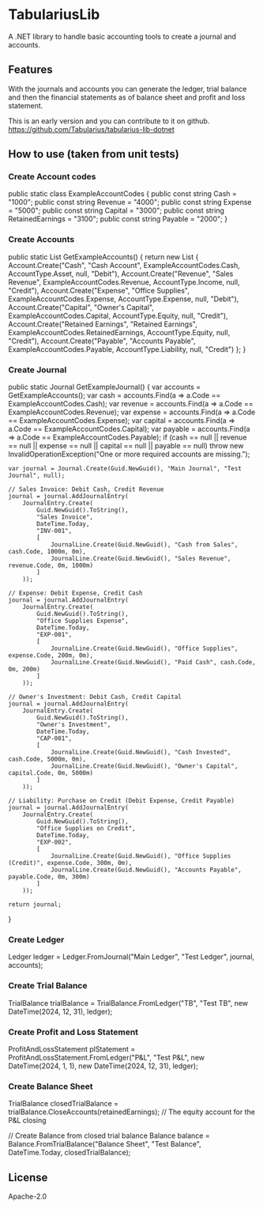 # TabulariusLib

A .NET library to handle basic accounting tools to create a journal and accounts. 

## Features
With the journals and accounts you can generate the ledger, trial balance and then the financial statements as of balance sheet and profit and loss statement.

This is an early version and you can contribute to it on github.
https://github.com/Tabularius/tabularius-lib-dotnet

## How to use (taken from unit tests)
### Create Account codes
public static class ExampleAccountCodes
{
    public const string Cash = "1000";
    public const string Revenue = "4000";
    public const string Expense = "5000";
    public const string Capital = "3000";
    public const string RetainedEarnings = "3100";
    public const string Payable = "2000";
}

### Create Accounts
public static List<Account> GetExampleAccounts()
{
    return new List<Account>
    {
        Account.Create("Cash", "Cash Account", ExampleAccountCodes.Cash, AccountType.Asset, null, "Debit"),
        Account.Create("Revenue", "Sales Revenue", ExampleAccountCodes.Revenue, AccountType.Income, null, "Credit"),
        Account.Create("Expense", "Office Supplies", ExampleAccountCodes.Expense, AccountType.Expense, null, "Debit"),
        Account.Create("Capital", "Owner's Capital", ExampleAccountCodes.Capital, AccountType.Equity, null, "Credit"),
        Account.Create("Retained Earnings", "Retained Earnings", ExampleAccountCodes.RetainedEarnings, AccountType.Equity, null, "Credit"),
        Account.Create("Payable", "Accounts Payable", ExampleAccountCodes.Payable, AccountType.Liability, null, "Credit")
    };
}

### Create Journal
public static Journal GetExampleJournal()
{
    var accounts = GetExampleAccounts();
    var cash = accounts.Find(a => a.Code == ExampleAccountCodes.Cash);
    var revenue = accounts.Find(a => a.Code == ExampleAccountCodes.Revenue);
    var expense = accounts.Find(a => a.Code == ExampleAccountCodes.Expense);
    var capital = accounts.Find(a => a.Code == ExampleAccountCodes.Capital);
    var payable = accounts.Find(a => a.Code == ExampleAccountCodes.Payable);
    if (cash == null || revenue == null || expense == null || capital == null || payable == null)
        throw new InvalidOperationException("One or more required accounts are missing.");

    var journal = Journal.Create(Guid.NewGuid(), "Main Journal", "Test Journal", null);

    // Sales Invoice: Debit Cash, Credit Revenue
    journal = journal.AddJournalEntry(
        JournalEntry.Create(
            Guid.NewGuid().ToString(),
            "Sales Invoice",
            DateTime.Today,
            "INV-001",
            [
                JournalLine.Create(Guid.NewGuid(), "Cash from Sales", cash.Code, 1000m, 0m),
                JournalLine.Create(Guid.NewGuid(), "Sales Revenue", revenue.Code, 0m, 1000m)
            ]
        ));

    // Expense: Debit Expense, Credit Cash
    journal = journal.AddJournalEntry(
        JournalEntry.Create(
            Guid.NewGuid().ToString(),
            "Office Supplies Expense",
            DateTime.Today,
            "EXP-001",
            [
                JournalLine.Create(Guid.NewGuid(), "Office Supplies", expense.Code, 200m, 0m),
                JournalLine.Create(Guid.NewGuid(), "Paid Cash", cash.Code, 0m, 200m)
            ]
        ));

    // Owner's Investment: Debit Cash, Credit Capital
    journal = journal.AddJournalEntry(
        JournalEntry.Create(
            Guid.NewGuid().ToString(),
            "Owner's Investment",
            DateTime.Today,
            "CAP-001",
            [
                JournalLine.Create(Guid.NewGuid(), "Cash Invested", cash.Code, 5000m, 0m),
                JournalLine.Create(Guid.NewGuid(), "Owner's Capital", capital.Code, 0m, 5000m)
            ]
        ));

    // Liability: Purchase on Credit (Debit Expense, Credit Payable)
    journal = journal.AddJournalEntry(
        JournalEntry.Create(
            Guid.NewGuid().ToString(),
            "Office Supplies on Credit",
            DateTime.Today,
            "EXP-002",
            [
                JournalLine.Create(Guid.NewGuid(), "Office Supplies (Credit)", expense.Code, 300m, 0m),
                JournalLine.Create(Guid.NewGuid(), "Accounts Payable", payable.Code, 0m, 300m)
            ]
        ));

    return journal;
}

### Create Ledger
Ledger ledger = Ledger.FromJournal("Main Ledger", "Test Ledger", journal, accounts);

### Create Trial Balance
TrialBalance trialBalance = TrialBalance.FromLedger("TB", "Test TB", new DateTime(2024, 12, 31), ledger);

### Create Profit and Loss Statement
ProfitAndLossStatement plStatement = ProfitAndLossStatement.FromLedger("P&L", "Test P&L", new DateTime(2024, 1, 1), new DateTime(2024, 12, 31), ledger);

### Create Balance Sheet
TrialBalance closedTrialBalance = trialBalance.CloseAccounts(retainedEarnings); // The equity account for the P&L closing

// Create Balance from closed trial balance
Balance balance = Balance.FromTrialBalance("Balance Sheet", "Test Balance", DateTime.Today, closedTrialBalance);

## License
Apache-2.0